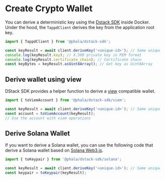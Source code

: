 # Create Crypto Wallet

You can derive a deterministic key using the [Dstack SDK](https://www.npmjs.com/package/@phala/dstack-sdk?activeTab=readme) inside Docker. Under the hood, the `TappdClient` derives the key from the application root key.

```javascript
import { TappdClient } from '@phala/dstack-sdk';

const keyResult = await client.deriveKey('<unique-id>'); // Same unique-id will get same key
console.log(keyResult.key); // X.509 private key in PEM format
console.log(keyResult.certificate_chain); // Certificate chain
const keyBytes = keyResult.asUint8Array(); // Get key as Uint8Array
```

## Derive wallet using view

DStack SDK provides a helper function to derive a [view](https://viem.sh/) compatible wallet.

```javascript
import { toViemAccount } from '@phala/dstack-sdk/viem';

const keyResult = await client.deriveKey('<unique-id>'); // Same unique-id will get same key
const account = toViemAccount(keyResult);
// Use the account with viem operations
```

## Derive Solana Wallet

If you want to derive a Solana wallet, you can use the following code that derive a Solana wallet based on [Solana Web3.js](https://solana-labs.github.io/solana-web3.js/).

```javascript
import { toKeypair } from '@phala/dstack-sdk/solana';

const keyResult = await client.deriveKey('<unique-id>'); // Same unique-id will get same key
const keypair = toKeypair(keyResult);
```
